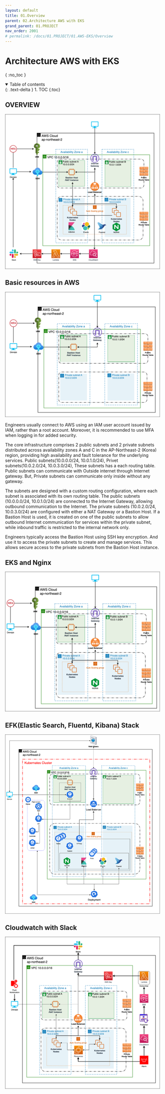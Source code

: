 ```yaml
---
layout: default
title: 01.Overview
parent: 02.Architecture AWS with EKS
grand_parent: 01.PROJECT
nav_order: 2001
# permalink: /docs/01.PROJECT/01.AWS-EKS/Overview
---
```

# Architecture AWS with EKS

{ :no_toc }

<details open markdown="block">  
  <summary>
    Table of contents
  </summary>
  {: .text-delta }
1. TOC  
{:toc}
</details>

## OVERVIEW  

![1](/docs/01.PROJECT/01.AWS-EKS/01.Overview/pics/1.png)  

## Basic resources in AWS

![2](/docs/01.PROJECT/01.AWS-EKS/01.Overview/pics/2.png)

Engineers usually connect to AWS using an IAM user account issued by IAM, rather than a root account. Moreover, it is recommended to use MFA when logging in for added security.

The core infrastructure comprises 2 public subnets and 2 private subnets distributed across availability zones A and C in the AP-Northeast-2 (Korea) region, providing high availability and fault tolerance for the underlying services. Public subnets(10.0.0.0/24, 10.0.1.0/24), Privet subnets(10.0.2.0/24, 10.0.3.0/24), These subnets has a each routing table. Public subnets can communicate with Outside internet through Internet gateway. But, Private subnets can communicate only inside without any gateway.

The subnets are designed with a custom routing configuration, where each subnet is associated with its own routing table. The public subnets (10.0.0.0/24, 10.0.1.0/24) are connected to the Internet Gateway, allowing outbound communication to the Internet. The private subnets (10.0.2.0/24, 10.0.3.0/24) are configured with either a NAT Gateway or a Bastion Host. If a Bastion Host is used, it is created on one of the public subnets to allow outbound Internet communication for services within the private subnet, while inbound traffic is restricted to the internal network only.

Engineers typically access the Bastion Host using SSH key encryption. And use it to access the private subnets to create and manage services. This allows secure access to the private subnets from the Bastion Host instance.

## EKS and Nginx  

![3](/docs/01.PROJECT/01.AWS-EKS/01.Overview/pics/3.png)

## EFK(Elastic Search, Fluentd, Kibana) Stack  

![4](/docs/01.PROJECT/01.AWS-EKS/01.Overview/pics/4.png)

## Cloudwatch with Slack  

![5](/docs/01.PROJECT/01.AWS-EKS/01.Overview/pics/5.png)
